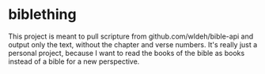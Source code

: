 # biblething

This project is meant to pull scripture from github.com/wldeh/bible-api and output only the text, without the chapter and verse numbers.
It's really just a personal project, because I want to read the books of the bible as books instead of a bible for a new perspective.

